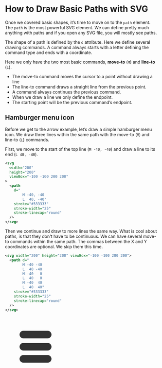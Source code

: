 # How to Draw Basic Paths with SVG

Once we covered basic shapes, it’s time to move on to the `path` element. The `path` is the most powerful SVG element. 
We can define pretty much anything with paths and if you open any SVG file, you will mostly see paths.

The shape of a path is defined by the `d` attribute. Here we define several drawing commands. 
A command always starts with a letter defining the command type and ends with a coordinate.

Here we only have the two most basic commands, **move-to** (`M`) and **line-to** (`L`).  
* The move-to command moves the cursor to a point without drawing a line 
* The line-to command draws a straight line from the previous point. 
* A command always continues the previous command. 
* When we draw a line we only define the endpoint. 
* The starting point will be the previous command’s endpoint.

## Hamburger menu icon

Before we get to the arrow example, let’s draw a simple hamburger menu icon. We draw three lines within the same 
path with the move-to (`M`) and line-to (`L`) commands. 

First, we move to the start of the top line (`M -40, -40`) and draw a line to its end (`L 40, -40`).

```svg
<svg
  width="200"
  height="200"
  viewBox="-100 -100 200 200"
>
  <path
    d="
        M -40, -40
        L  40, -40"
    stroke="#333333"
    stroke-width="25"
    stroke-linecap="round"
  />
</svg>
```

Then we continue and draw to more lines the same way. What is cool about paths, is that they don't have to be 
continuous. We can have several move-to commands within the same path. The commas between the X and Y coordinates 
are optional. We skip them this time.

```svg
<svg width="200" height="200" viewBox="-100 -100 200 200">
  <path d="
        M -40 -40
        L  40 -40 
        M -40   0 
        L  40   0 
        M -40  40 
        L  40  40"
    stroke="#333333"
    stroke-width="25"
    stroke-linecap="round"
  />
</svg>
```

<svg width="200" height="200" viewBox="-100 -100 200 200">
  <path 
    d="M -40 -40 L  40 -40 M -40   0 L  40   0 M -40  40 L  40  40" 
    stroke="#333333" 
    stroke-width="25" 
    stroke-linecap="round" 
  />
</svg>
